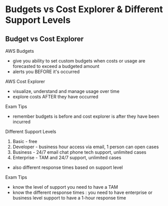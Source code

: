 # Budgets vs Cost Explorer & Different Support Levels

## Budget vs Cost Explorer

AWS Budgets
- give you ability to set custom budgets when costs or usage are forecasted to exceed a budgeted amount
- alerts you BEFORE it's occurred

AWS Cost Explorer
- visualize, understand and manage usage over time
- explore costs AFTER they have occurred

Exam Tips
- remember budgets is before and cost explorer is after they have been incurred

Different Support Levels
1. Basic - free
2. Developer - business hour access via email, 1 person can open cases
3. Business - 24/7 email chat phone tech support, unlimited cases
4. Enterprise - TAM and 24/7 support, unlimited cases
- also different response times based on support level

Exam Tips
- know the level of support you need to have a TAM
- know the different response times : you need to have enterprise or business level support to have a 1-hour response time

